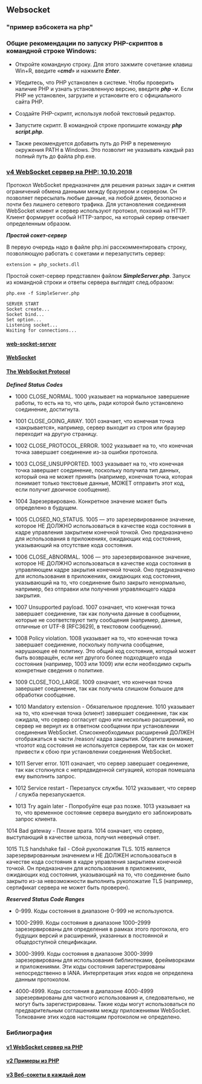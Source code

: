 ## Websocket

### "пример вэбсокета на php"

### Общие рекомендации по запуску PHP-скриптов в командной строке Windows:

- Откройте командную строку. Для этого зажмите сочетание клавиш Win+R, введите «***cmd***» и нажмите ***Enter***. 

- Убедитесь, что PHP установлен в системе. Чтобы проверить наличие PHP и узнать установленную версию, введите ***php -v***. Если PHP не установлен, загрузите и установите его с официального сайта PHP. 

- Создайте PHP-скрипт, используя любой текстовый редактор. 

- Запустите скрипт. В командной строке пропишите команду ***php script.php***. 

- Также рекомендуется добавить путь до PHP в переменную окружения PATH в Windows. Это позволит не указывать каждый раз полный путь до файла php.exe. 

### [v4 WebSocket сервер на PHP:  10.10.2018](https://tokmakov.msk.ru/blog/item/202)

Протокол WebSocket предназначен для решения разных задач и снятия ограничений обмена данными между браузером и сервером. Он позволяет пересылать любые данные, на любой домен, безопасно и почти без лишнего сетевого трафика. Для установления соединения WebSocket клиент и сервер используют протокол, похожий на HTTP. Клиент формирует особый HTTP-запрос, на который сервер отвечает определенным образом.

***Простой сокет-сервер***

В первую очередь надо в файле php.ini расскомментировать строку, позволяющую работать с сокетами и перезапустить сервер:

```
extension = php_sockets.dll
```

Простой сокет-сервер представлен файлом ***SimpleServer.php***. Запуск из командной строки и ответы сервера выглядят след.образом: 

```
php.exe -f SimpleServer.php

SERVER START
Socket create...
Socket bind...
Set option...
Listening socket...
Waiting for connections...
```



#### [web-socket-server](https://github.com/tokmakov/web-socket-server)

#### [WebSocket](https://learn.javascript.ru/websockets)

#### [The WebSocket Protocol](https://datatracker.ietf.org/doc/html/rfc6455#section-7.4)

***Defined Status Codes***

- 1000 CLOSE_NORMAL. 1000 указывает на нормальное завершение работы, то есть на то, что цель, ради которой было установлено соединение, достигнута.

- 1001 CLOSE_GOING_AWAY. 1001 означает, что конечная точка «закрывается», например, сервер выходит из строя или браузер переходит на другую страницу.

- 1002 CLOSE_PROTOCOL_ERROR. 1002 указывает на то, что конечная точка завершает соединение из-за ошибки протокола.

- 1003 CLOSE_UNSUPPORTED. 1003 указывает на то, что конечная точка завершает соединение, поскольку получила тип данных, который она не может принять (например, конечная точка, которая понимает только текстовые данные, МОЖЕТ отправить этот код, если получит двоичное сообщение).

- 1004 Зарезервировано. Конкретное значение может быть определено в будущем.

- 1005 CLOSED_NO_STATUS. 1005 — это зарезервированное значение, которое НЕ ДОЛЖНО использоваться в качестве кода состояния в кадре управления закрытием конечной точкой. Оно предназначено для использования в приложениях, ожидающих код состояния, указывающий на отсутствие кода состояния.

- 1006 CLOSE_ABNORMAL. 1006 — это зарезервированное значение, которое НЕ ДОЛЖНО использоваться в качестве кода состояния в управляющем кадре закрытия конечной точкой. Оно предназначено для использования в приложениях, ожидающих код состояния, указывающий на то, что соединение было закрыто ненормально, например, без отправки или получения управляющего кадра закрытия.

- 1007 Unsupported payload. 1007 означает, что конечная точка завершает соединение, так как получила данные в сообщении, которые не соответствуют типу сообщения (например, данные, отличные от UTF-8 [RFC3629], в текстовом сообщении).

- 1008 Policy violation. 1008 указывает на то, что конечная точка завершает соединение, поскольку получила сообщение, нарушающее её политику. Это общий код состояния, который может быть возвращён, если нет другого более подходящего кода состояния (например, 1003 или 1009) или если необходимо скрыть конкретные сведения о политике.

- 1009 CLOSE_TOO_LARGE. 1009 означает, что конечная точка завершает соединение, так как получила слишком большое для обработки сообщение.

- 1010 Mandatory extension - Обязательное продление. 1010 указывает на то, что конечная точка (клиент) завершает соединение, так как ожидала, что сервер согласует одно или несколько расширений, но сервер не вернул их в ответном сообщении при установлении соединения WebSocket. Списокнеобходимых расширений ДОЛЖЕН отображаться в части /reason/ кадра закрытия. Обратите внимание, чтоэтот код состояния не используется сервером, так как он может привести к сбою при установлении соединения WebSocket.

- 1011 Server error. 1011 означает, что сервер завершает соединение, так как столкнулся с непредвиденной ситуацией, которая помешала ему выполнить запрос.

- 1012 Service restart - Перезапуск службы. 1012 указывает, что сервер / служба перезапускается.

- 1013 Try again later - Попробуйте еще раз позже. 1013 указывает на то, что временное состояние сервера вынудило его заблокировать запрос клиента.

1014 Bad gateway - Плохие врата. 1014 означает, что сервер, выступающий в качестве шлюза, получил неверный ответ.

1015 TLS handshake fail - Сбой рукопожатия TLS. 1015 является зарезервированным значением и НЕ ДОЛЖЕН использоваться в качестве кода состояния в кадре управления закрытием конечной точкой. Он предназначен для использования в приложениях, ожидающих код состояния, указывающий на то, что соединение было закрыто из-за невозможности выполнить рукопожатие TLS (например, сертификат сервера не может быть проверен).

***Reserved Status Code Ranges***

- 0-999. Коды состояния в диапазоне 0-999 не используются.

- 1000-2999. Коды состояния в диапазоне 1000–2999 зарезервированы для определения в рамках этого протокола, его будущих версий и расширений, указанных в постоянной и общедоступной спецификации.

- 3000-3999. Коды состояния в диапазоне 3000-3999 зарезервированы для использования библиотеками, фреймворками и приложениями. Эти коды состояния зарегистрированы непосредственно в IANA. Интерпретация этих кодов не определена данным протоколом.

- 4000-4999. Коды состояния в диапазоне 4000-4999 зарезервированы для частного использования и, следовательно, не могут быть зарегистрированы. Такие коды могут использоваться по предварительным соглашениям между приложениями WebSocket. Толкование этих кодов настоящим протоколом не определено.









### Библиография

#### [v1 WebSocket сервер на PHP](https://github.com/maestroprog/websocket-server-php) 

#### [v2 Примеры из PHP](https://www.php.net/manual/ru/sockets.examples.php) 

#### [v3 Веб-сокеты в каждый дом](https://hharek.ru/веб-сокеты-в-каждый-дом)
